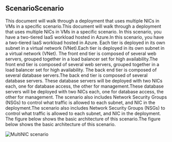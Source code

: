 ## <a name="scenario"></a><span data-ttu-id="b057d-101">Scenario</span><span class="sxs-lookup"><span data-stu-id="b057d-101">Scenario</span></span>
<span data-ttu-id="b057d-102">This document will walk through a deployment that uses multiple NICs in VMs in a specific scenario.</span><span class="sxs-lookup"><span data-stu-id="b057d-102">This document will walk through a deployment that uses multiple NICs in VMs in a specific scenario.</span></span> <span data-ttu-id="b057d-103">In this scenario, you have a two-tiered IaaS workload hosted in Azure.</span><span class="sxs-lookup"><span data-stu-id="b057d-103">In this scenario, you have a two-tiered IaaS workload hosted in Azure.</span></span> <span data-ttu-id="b057d-104">Each tier is deployed in its own subnet in a virtual network (VNet).</span><span class="sxs-lookup"><span data-stu-id="b057d-104">Each tier is deployed in its own subnet in a virtual network (VNet).</span></span> <span data-ttu-id="b057d-105">The front end tier is composed of several web servers, grouped together in a load balancer set for high availability.</span><span class="sxs-lookup"><span data-stu-id="b057d-105">The front end tier is composed of several web servers, grouped together in a load balancer set for high availability.</span></span> <span data-ttu-id="b057d-106">The back end tier is composed of several database servers.</span><span class="sxs-lookup"><span data-stu-id="b057d-106">The back end tier is composed of several database servers.</span></span> <span data-ttu-id="b057d-107">These database servers will be deployed with two NICs each, one for database access, the other for management.</span><span class="sxs-lookup"><span data-stu-id="b057d-107">These database servers will be deployed with two NICs each, one for database access, the other for management.</span></span> <span data-ttu-id="b057d-108">The scenario also includes Network Security Groups (NSGs) to control what traffic is allowed to each subnet, and NIC in the deployment.</span><span class="sxs-lookup"><span data-stu-id="b057d-108">The scenario also includes Network Security Groups (NSGs) to control what traffic is allowed to each subnet, and NIC in the deployment.</span></span> <span data-ttu-id="b057d-109">The figure below shows the basic architecture of this scenario.</span><span class="sxs-lookup"><span data-stu-id="b057d-109">The figure below shows the basic architecture of this scenario.</span></span>  

![MultiNIC scenario](https://docstestmedia1.blob.core.windows.net/azure-media/includes/media/virtual-network-deploy-multinic-scenario-include/Figure1.png)


